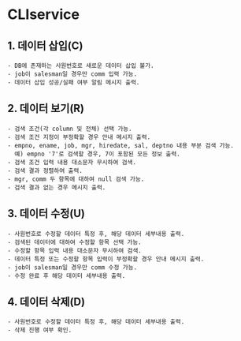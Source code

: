 # CLIservice

## 1. 데이터 삽입(C)

	- DB에 존재하는 사원번호로 새로운 데이터 삽입 불가.
	- job이 salesman일 경우만 comm 입력 가능.
	- 데이터 삽입 성공/실패 여부 알림 메시지 출력.

## 2. 데이터 보기(R)

	- 검색 조건(각 column 및 전체) 선택 가능.
	- 검색 조건 지정이 부정확할 경우 안내 메시지 출력.
	- empno, ename, job, mgr, hiredate, sal, deptno 내용 부분 검색 가능.
      예) empno '7'로 검색할 경우, 7이 포함된 모든 정보 출력.
	- 검색 조건 입력 내용 대소문자 무시하여 검색.
	- 검색 결과 정렬하여 출력.
	- mgr, comm 두 항목에 대하여 null 검색 가능.
	- 검색 결과 없는 경우 메시지 출력.


## 3. 데이터 수정(U)

	- 사원번호로 수정할 데이터 특정 후, 해당 데이터 세부내용 출력.
	- 검색된 데이터에 대하여 수정할 항목 선택 가능.
	- 수정할 항목 입력 내용 대소문자 무시하여 검색.
	- 데이터 특정 또는 수정할 항목 입력이 부정확할 경우 안내 메시지 출력.
	- job이 salesman일 경우만 comm 수정 가능.
	- 수정 완료 후 해당 데이터 세부내용 출력.

## 4. 데이터 삭제(D)

	- 사원번호로 수정할 데이터 특정 후, 해당 데이터 세부내용 출력.
	- 삭제 진행 여부 확인.